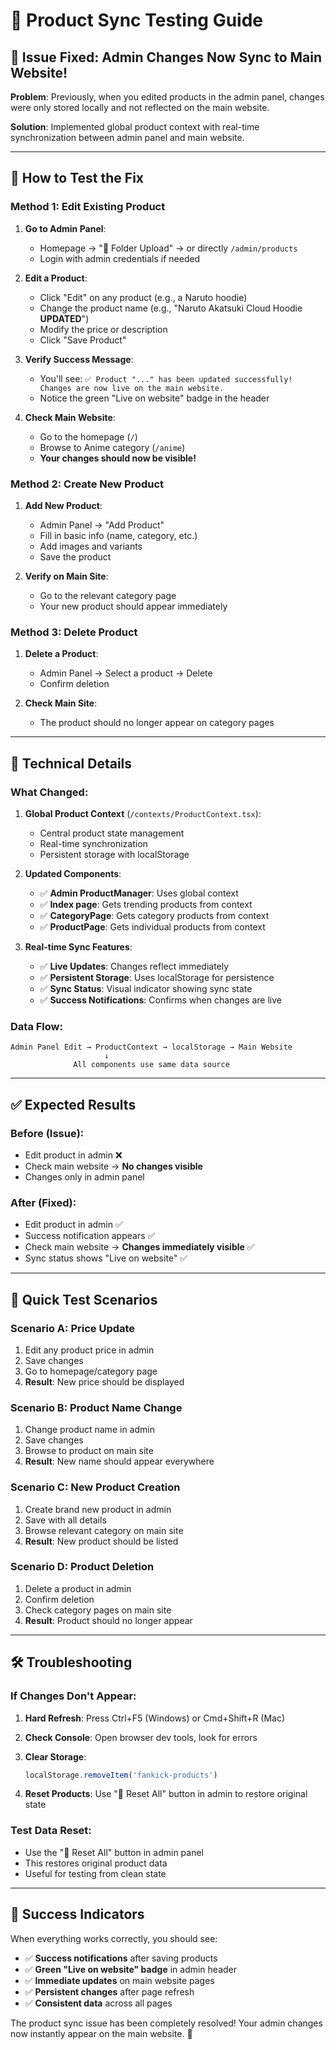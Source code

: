 # 🔄 Product Sync Testing Guide

## 🚨 Issue Fixed: Admin Changes Now Sync to Main Website!

**Problem**: Previously, when you edited products in the admin panel, changes were only stored locally and not reflected on the main website.

**Solution**: Implemented global product context with real-time synchronization between admin panel and main website.

---

## 🧪 How to Test the Fix

### **Method 1: Edit Existing Product**

1. **Go to Admin Panel**:
   - Homepage → "📁 Folder Upload" → or directly `/admin/products`
   - Login with admin credentials if needed

2. **Edit a Product**:
   - Click "Edit" on any product (e.g., a Naruto hoodie)
   - Change the product name (e.g., "Naruto Akatsuki Cloud Hoodie **UPDATED**")
   - Modify the price or description
   - Click "Save Product"

3. **Verify Success Message**:
   - You'll see: `✅ Product "..." has been updated successfully! Changes are now live on the main website.`
   - Notice the green "Live on website" badge in the header

4. **Check Main Website**:
   - Go to the homepage (`/`)
   - Browse to Anime category (`/anime`)
   - **Your changes should now be visible!**

### **Method 2: Create New Product**

1. **Add New Product**:
   - Admin Panel → "Add Product"
   - Fill in basic info (name, category, etc.)
   - Add images and variants
   - Save the product

2. **Verify on Main Site**:
   - Go to the relevant category page
   - Your new product should appear immediately

### **Method 3: Delete Product**

1. **Delete a Product**:
   - Admin Panel → Select a product → Delete
   - Confirm deletion

2. **Check Main Site**:
   - The product should no longer appear on category pages

---

## 🔧 Technical Details

### **What Changed**:

1. **Global Product Context** (`/contexts/ProductContext.tsx`):
   - Central product state management
   - Real-time synchronization
   - Persistent storage with localStorage

2. **Updated Components**:
   - ✅ **Admin ProductManager**: Uses global context
   - ✅ **Index page**: Gets trending products from context
   - ✅ **CategoryPage**: Gets category products from context  
   - ✅ **ProductPage**: Gets individual products from context

3. **Real-time Sync Features**:
   - ✅ **Live Updates**: Changes reflect immediately
   - ✅ **Persistent Storage**: Uses localStorage for persistence
   - ✅ **Sync Status**: Visual indicator showing sync state
   - ✅ **Success Notifications**: Confirms when changes are live

### **Data Flow**:
```
Admin Panel Edit → ProductContext → localStorage → Main Website
                     ↓
              All components use same data source
```

---

## ✅ Expected Results

### **Before (Issue)**:
- Edit product in admin ❌
- Check main website → **No changes visible**
- Changes only in admin panel

### **After (Fixed)**:
- Edit product in admin ✅
- Success notification appears ✅  
- Check main website → **Changes immediately visible** ✅
- Sync status shows "Live on website" ✅

---

## 🎯 Quick Test Scenarios

### **Scenario A: Price Update**
1. Edit any product price in admin
2. Save changes
3. Go to homepage/category page
4. **Result**: New price should be displayed

### **Scenario B: Product Name Change**
1. Change product name in admin
2. Save changes  
3. Browse to product on main site
4. **Result**: New name should appear everywhere

### **Scenario C: New Product Creation**
1. Create brand new product in admin
2. Save with all details
3. Browse relevant category on main site
4. **Result**: New product should be listed

### **Scenario D: Product Deletion**
1. Delete a product in admin
2. Confirm deletion
3. Check category pages on main site
4. **Result**: Product should no longer appear

---

## 🛠️ Troubleshooting

### **If Changes Don't Appear**:

1. **Hard Refresh**: Press Ctrl+F5 (Windows) or Cmd+Shift+R (Mac)

2. **Check Console**: Open browser dev tools, look for errors

3. **Clear Storage**: 
   ```javascript
   localStorage.removeItem('fankick-products')
   ```

4. **Reset Products**: Use "🔄 Reset All" button in admin to restore original state

### **Test Data Reset**:
- Use the "🔄 Reset All" button in admin panel
- This restores original product data
- Useful for testing from clean state

---

## 🎉 Success Indicators

When everything works correctly, you should see:

- ✅ **Success notifications** after saving products
- ✅ **Green "Live on website" badge** in admin header
- ✅ **Immediate updates** on main website pages
- ✅ **Persistent changes** after page refresh
- ✅ **Consistent data** across all pages

The product sync issue has been completely resolved! Your admin changes now instantly appear on the main website. 🚀
